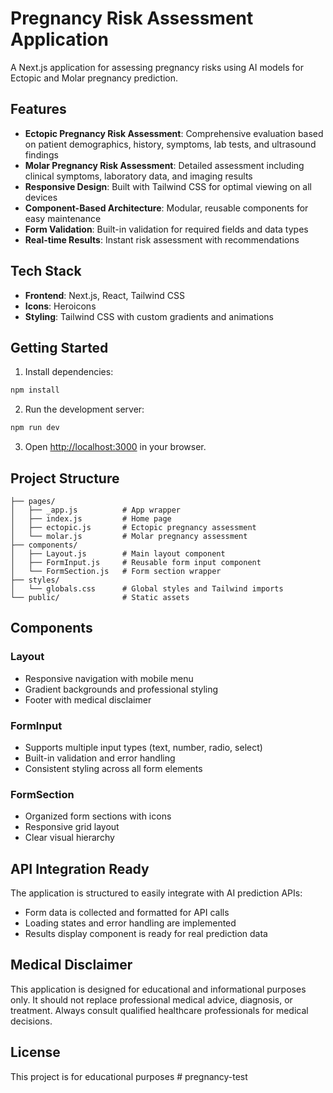 # Pregnancy Risk Assessment Application

A Next.js application for assessing pregnancy risks using AI models for Ectopic and Molar pregnancy prediction.

## Features

- **Ectopic Pregnancy Risk Assessment**: Comprehensive evaluation based on patient demographics, history, symptoms, lab tests, and ultrasound findings
- **Molar Pregnancy Risk Assessment**: Detailed assessment including clinical symptoms, laboratory data, and imaging results
- **Responsive Design**: Built with Tailwind CSS for optimal viewing on all devices
- **Component-Based Architecture**: Modular, reusable components for easy maintenance
- **Form Validation**: Built-in validation for required fields and data types
- **Real-time Results**: Instant risk assessment with recommendations

## Tech Stack

- **Frontend**: Next.js, React, Tailwind CSS
- **Icons**: Heroicons
- **Styling**: Tailwind CSS with custom gradients and animations

## Getting Started

1. Install dependencies:

```bash
npm install
```

2. Run the development server:

```bash
npm run dev
```

3. Open [http://localhost:3000](http://localhost:3000) in your browser.

## Project Structure

```
├── pages/
│   ├── _app.js          # App wrapper
│   ├── index.js         # Home page
│   ├── ectopic.js       # Ectopic pregnancy assessment
│   └── molar.js         # Molar pregnancy assessment
├── components/
│   ├── Layout.js        # Main layout component
│   ├── FormInput.js     # Reusable form input component
│   └── FormSection.js   # Form section wrapper
├── styles/
│   └── globals.css      # Global styles and Tailwind imports
└── public/              # Static assets
```

## Components

### Layout

- Responsive navigation with mobile menu
- Gradient backgrounds and professional styling
- Footer with medical disclaimer

### FormInput

- Supports multiple input types (text, number, radio, select)
- Built-in validation and error handling
- Consistent styling across all form elements

### FormSection

- Organized form sections with icons
- Responsive grid layout
- Clear visual hierarchy

## API Integration Ready

The application is structured to easily integrate with AI prediction APIs:

- Form data is collected and formatted for API calls
- Loading states and error handling are implemented
- Results display component is ready for real prediction data

## Medical Disclaimer

This application is designed for educational and informational purposes only. It should not replace professional medical advice, diagnosis, or treatment. Always consult qualified healthcare professionals for medical decisions.

## License

This project is for educational purposes
#   p r e g n a n c y - t e s t  
 